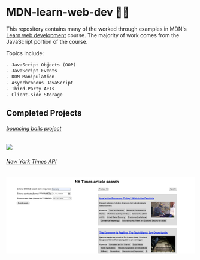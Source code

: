 # MDN-learn-web-dev 👨‍💻
This repository contains many of the worked through examples in MDN's [Learn web development](https://developer.mozilla.org/en-US/docs/Learn) course. The majority of work comes from the JavaScript portion of the course. 

Topics Include: 
```
- JavaScript Objects (OOP)
- JavaScript Events
- DOM Manipulation
- Asynchronous JavaScript
- Third-Party APIs
- Client-Side Storage
```

## Completed Projects

###### [bouncing balls project](https://github.com/daniel-covelli/MDN-learn-web-dev/tree/master/js-objects/bounding-balls)
<img src="https://i.gyazo.com/9ee25c3d8ef0040ab72341b80d477c07.gif" width="900"/>

###### [New York Times API](https://github.com/daniel-covelli/MDN-learn-web-dev/tree/master/APIs/third-party)
<img src="resources/nytimes-api.png" width="900"/>
